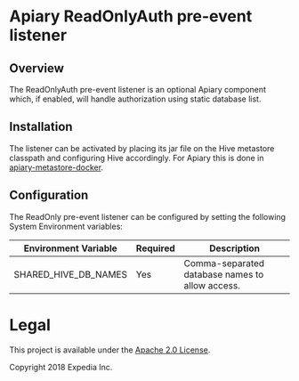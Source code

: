 # Apiary ReadOnlyAuth pre-event listener

## Overview
The ReadOnlyAuth pre-event listener is an optional Apiary component which, if enabled, will handle authorization using static database list.

## Installation
The listener can be activated by placing its jar file on the Hive metastore classpath and configuring Hive accordingly. For Apiary 
this is done in [apiary-metastore-docker](https://github.com/ExpediaInc/apiary-metastore-docker). 

## Configuration
The ReadOnly pre-event listener can be configured by setting the following System Environment variables:

|Environment Variable|Required|Description|
|----|----|----|
SHARED_HIVE_DB_NAMES|Yes|Comma-separated database names to allow access.

# Legal
This project is available under the [Apache 2.0 License](http://www.apache.org/licenses/LICENSE-2.0.html).

Copyright 2018 Expedia Inc.
